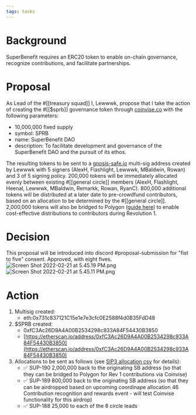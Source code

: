 ```yaml
---
tags: tasks
---
```

# Background
SuperBenefit requires an ERC20 token to enable on-chain governance, recognize contributions, and facilitate partnerships.
# Proposal
As Lead of the #[[treasury squad]] I, Lewwwk, propose that I take the action of creating the #[[$sprb]]  governance token through [coinvise.co](http://coinvise.co) with the following parameters:
- 10,000,000 fixed supply
- symbol: SPRB
- name: SuperBenefit DAO
- description: To facilitate development and governance of the SuperBenefit DAO and the pursuit of its ethos.

The resulting tokens to be sent to a [gnosis-safe.io](https://gnosis-safe.io) multi-sig address created by Lewwwk with 5 signers (AlexH, Flashlight, Lewwwk, MBaldwin, Rowan) and 3 of 5 signing policy. 
200,000 tokens will be immediately allocated evenly between existing #[[general circle]] members (AlexH, Flashlight, Heenal, Lewwwk, MBaldwin, Remarkk, Rowan, RyanC).
800,000 additional tokens will be distributed at a later date to pre-crowdfund contributors, based on an allocation to be determined by the #[[general circle]]. 
2,000,000 tokens will also be bridged to Polygon ([guide here](https://coinvise.notion.site/BRIDGE-Bridging-tokens-to-Polygon-3f371c366d074a2f85e6b8dacd59e34e)) to enable cost-effective distributions to contributors during Revolution 1.
# Decision
This proposal will be introduced into discord #proposal-submission for "fist to five" consent. 
Approved, with eight fives.
![Screen Shot 2022-02-21 at 5.45.19 PM.png](7b37a18f-f6d4-45fa-8aa8-162aa0190f37.png)
![Screen Shot 2022-02-21 at 5.45.11 PM.png](56d1f0d0-fe82-486d-a653-8abf1dcfc1c2.png)
# Action
1. Multisig created: 
	- eth:0x731c837121C15e1e7e3cfc0E2588f4d0B35FdD48
2. $SPRB created: 
	- 0xfC3Ac26D9A4A00B2534298c933A84F54430B3850
	- [https://etherscan.io/address/0xfC3Ac26D9A4A00B2534298c933A84F54430B3850](https://etherscan.io/address/0xfC3Ac26D9A4A00B2534298c933A84F54430B3850) 
3. Allocations to be sent as follows (see [SIP3 allocation csv](https://docs.google.com/spreadsheets/d/1b-0-82raIoCeX20GxyDWqqAhJNaS9cBHXxBfly6P8AE/edit?usp=sharing) for details):
	- ✅ SUP-190 2,000,000 back to the originating SB address (so that they can be bridged to Polygon for Rev 1 contributions via Coinvise)
	- ✅ SUP-189 800,000 back to the originating SB address (so that they can be airdropped based on upcoming coordinape allocation 46 Contribution recognition and rewards event - will test Coinvise functionality for this airdrop)
	- ✅ SUP-188 25,000 to each of the 8 circle leads
